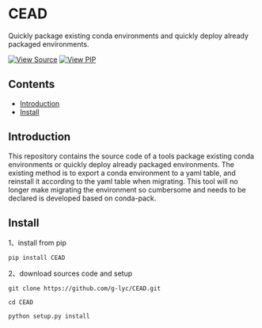 CEAD
====

Quickly package existing conda environments and quickly deploy already packaged environments.

[![View Source][SOURCE-BADGE]](https://github.com/g-lyc/CEAD/tree/master/CEAD)
[![View PIP][PIP-BADGE]](https://pypi.org/project/CEAD/)

[SOURCE-BADGE]: https://img.shields.io/badge/view-source-brightgreen.svg
[PIP-BADGE]: https://img.shields.io/badge/download-pip-brightgreen.svg

Contents
--------

* [Introduction](#introduction)
* [Install](#install)

Introduction
------------

This repository contains the source code of a tools package existing conda environments or quickly deploy already packaged environments. The existing method is to export a conda environment to a yaml table, and reinstall it according to the yaml table when migrating. This tool will no longer make migrating the environment so cumbersome and needs to be declared is developed based on conda-pack.

Install
-------

1、install from pip

`pip install CEAD`

2、download sources code and setup

`git clone https://github.com/g-lyc/CEAD.git`

`cd CEAD`

`python setup.py install`
